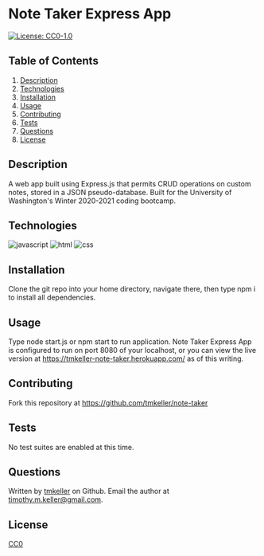 # Note Taker Express App

[![License: CC0-1.0](https://img.shields.io/badge/License-CC0%201.0-lightgrey.svg)](http://creativecommons.org/publicdomain/zero/1.0/)

## Table of Contents
1. [Description](#description)
2. [Technologies](#technologies)
3. [Installation](#installation)
3. [Usage](#usage)
4. [Contributing](#contributing)
5. [Tests](#tests)
6. [Questions](#questions)
7. [License](#license)

## Description
A web app built using Express.js that permits CRUD operations on custom notes, stored in a JSON pseudo-database. Built for the University of Washington's Winter 2020-2021 coding bootcamp.

## Technologies

![javascript](https://img.shields.io/badge/javascript-64.9%25-yellow)
![html](https://img.shields.io/badge/html-24.5%25-blue)
![css](https://img.shields.io/badge/css-10.6%25-red)

## Installation
Clone the git repo into your home directory, navigate there, then type npm i to install all dependencies.

## Usage
Type node start.js or npm start to run application. Note Taker Express App is configured to run on port 8080 of your localhost, or you can view the live version at https://tmkeller-note-taker.herokuapp.com/ as of this writing.

## Contributing
Fork this repository at https://github.com/tmkeller/note-taker

## Tests
No test suites are enabled at this time.

## Questions
Written by [tmkeller](https://github.com/tmkeller) on Github.
Email the author at timothy.m.keller@gmail.com.

## License
[CC0](http://creativecommons.org/publicdomain/zero/1.0/)